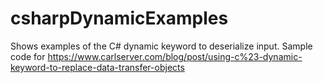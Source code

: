 # csharpDynamicExamples
Shows examples of the C# dynamic keyword to deserialize input. Sample code for https://www.carlserver.com/blog/post/using-c%23-dynamic-keyword-to-replace-data-transfer-objects
